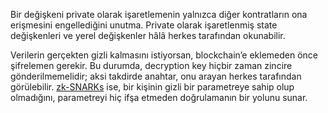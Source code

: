 Bir değişkeni private olarak işaretlemenin yalnızca diğer kontratların ona erişmesini engellediğini unutma. Private olarak işaretlenmiş state değişkenleri ve yerel değişkenler hâlâ herkes tarafından okunabilir. 

Verilerin gerçekten gizli kalmasını istiyorsan, blockchain’e eklemeden önce şifrelemen gerekir. Bu durumda, decryption key hiçbir zaman zincire gönderilmemelidir; aksi takdirde anahtar, onu arayan herkes tarafından görülebilir. [zk-SNARKs](https://blog.ethereum.org/2016/12/05/zksnarks-in-a-nutshell/) ise, bir kişinin gizli bir parametreye sahip olup olmadığını, parametreyi hiç ifşa etmeden doğrulamanın bir yolunu sunar.